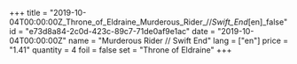 +++
title = "2019-10-04T00:00:00Z_Throne_of_Eldraine_Murderous_Rider_//_Swift_End_[en]_false"
id = "e73d8a84-2c0d-423c-89c7-71de0af9e1ac"
date = "2019-10-04T00:00:00Z"
name = "Murderous Rider // Swift End"
lang = ["en"]
price = "1.41"
quantity = 4
foil = false
set = "Throne of Eldraine"
+++
